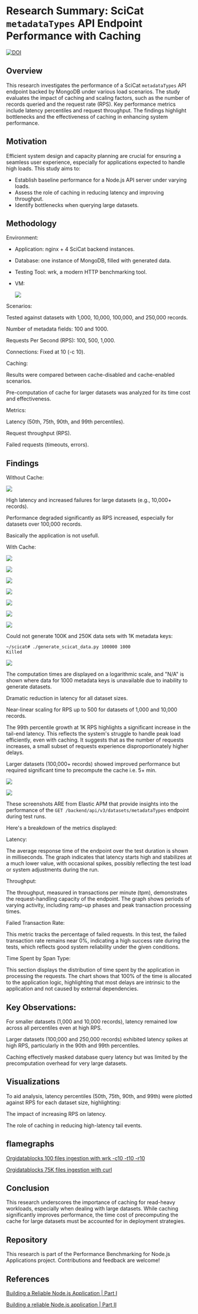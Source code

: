 # Research Summary: SciCat `metadataTypes` API Endpoint Performance with Caching

[![DOI](https://zenodo.org/badge/892709135.svg)](https://doi.org/10.5281/zenodo.15056189)

## Overview

This research investigates the performance of a SciCat `metadataTypes` API  endpoint backed by MongoDB under various load scenarios. The study evaluates the impact of caching and scaling factors, such as the number of records queried and the request rate (RPS). Key performance metrics include latency percentiles and request throughput. The findings highlight bottlenecks and the effectiveness of caching in enhancing system performance.

## Motivation

Efficient system design and capacity planning are crucial for ensuring a seamless user experience, especially for applications expected to handle high loads. This study aims to:

* Establish baseline performance for a Node.js API server under varying loads.
* Assess the role of caching in reducing latency and improving throughput.
* Identify bottlenecks when querying large datasets.

## Methodology

Environment:

* Application: nginx + 4 SciCat backend instances.
* Database: one instance of MongoDB, filled with generated data.
* Testing Tool: wrk, a modern HTTP benchmarking tool.
* VM:

  ![](assets/Screenshot_20241123_183021.png)

Scenarios:

Tested against datasets with 1,000, 10,000, 100,000, and 250,000 records.

Number of metadata fields: 100 and 1000.

Requests Per Second (RPS): 100, 500, 1,000.

Connections: Fixed at 10 (-c 10).

Caching:

Results were compared between cache-disabled and cache-enabled scenarios.

Pre-computation of cache for larger datasets was analyzed for its time cost and effectiveness.

Metrics:

Latency (50th, 75th, 90th, and 99th percentiles).

Request throughput (RPS).

Failed requests (timeouts, errors).

## Findings

Without Cache:

![](assets/nocache.png)

High latency and increased failures for large datasets (e.g., 10,000+ records).

Performance degraded significantly as RPS increased, especially for datasets over 100,000 records.

Basically the application is not usefull.

With Cache:

![](assets/cache_1K_records.png)

![](assets/cache_1K_meta_1K_records.png)

![](assets/cache_10K_records.png)

![](assets/cache_1K_meta_10K_records.png)

![](assets/cache_100K_records.png)

![](assets/cache_250K_records.png)

![](assets/deadend.webp)

Could not generate 100K and 250K data sets with 1K metadata keys:

```
~/scicat# ./generate_scicat_data.py 100000 1000
Killed
```

![](assets/cache_computaion.png)

The computation times are displayed on a logarithmic scale, and "N/A" is shown where data for 1000 metadata keys is unavailable due to inability to generate datasets.

Dramatic reduction in latency for all dataset sizes.

Near-linear scaling for RPS up to 500 for datasets of 1,000 and 10,000 records.

The 99th percentile growth at 1K RPS highlights a significant increase in the tail-end latency. This reflects the system's struggle to handle peak load efficiently, even with caching. It suggests that as the number of requests increases, a small subset of requests experience disproportionately higher delays.

Larger datasets (100,000+ records) showed improved performance but required significant time to precompute the cache i.e. 5+ min.

![](assets/Screenshot_20241123_042708.png)

![](assets/Screenshot_20241123_042740.png)

These screenshots ARE from Elastic APM that provide insights into the performance of the `GET /backend/api/v3/datasets/metadataTypes` endpoint during test runs. 

Here's a breakdown of the metrics displayed:

Latency:

The average response time of the endpoint over the test duration is shown in milliseconds. The graph indicates that latency starts high and stabilizes at a much lower value, with occasional spikes, possibly reflecting the test load or system adjustments during the run.

Throughput:

The throughput, measured in transactions per minute (tpm), demonstrates the request-handling capacity of the endpoint. The graph shows periods of varying activity, including ramp-up phases and peak transaction processing times.

Failed Transaction Rate:

This metric tracks the percentage of failed requests. In this test, the failed transaction rate remains near 0%, indicating a high success rate during the tests, which reflects good system reliability under the given conditions.

Time Spent by Span Type:

This section displays the distribution of time spent by the application in processing the requests. The chart shows that 100% of the time is allocated to the application logic, highlighting that most delays are intrinsic to the application and not caused by external dependencies.



## Key Observations:

For smaller datasets (1,000 and 10,000 records), latency remained low across all percentiles even at high RPS.

Larger datasets (100,000 and 250,000 records) exhibited latency spikes at high RPS, particularly in the 90th and 99th percentiles.

Caching effectively masked database query latency but was limited by the precomputation overhead for very large datasets.

## Visualizations

To aid analysis, latency percentiles (50th, 75th, 90th, and 99th) were plotted against RPS for each dataset size, highlighting:

The impact of increasing RPS on latency.

The role of caching in reducing high-latency tail events.

## flamegraphs

[Orgidatablocks 100 files ingestion with wrk -c10 -t10 -r10](profiles/origdatablocks_100_entries_wrk.html)

[Orgidatablocks 75K files ingestion with curl](profiles/origdatablocks_75K_entries_curl.html)


## Conclusion

This research underscores the importance of caching for read-heavy workloads, especially when dealing with large datasets. While caching significantly improves performance, the time cost of precomputing the cache for large datasets must be accounted for in deployment strategies. 

## Repository

This research is part of the Performance Benchmarking for Node.js Applications project. Contributions and feedback are welcome!

## References

[Building a Reliable Node.js Application | Part I](https://blog.platformatic.dev/building-a-reliable-nodejs-application-part-1)

[Building a reliable Node.js application | Part II](https://blog.platformatic.dev/building-a-reliable-nodejs-application-part-ii)

